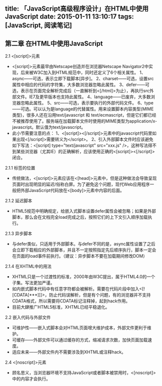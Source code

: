title: 「JavaScript高级程序设计」在HTML中使用JavaScript
date: 2015-01-11 13:10:17
tags: [JavaScript, 阅读笔记]
---

## 第二章  在HTML中使用JavaScript

2.1  <[script]>元素
*  <[script]>元素最早由Netscape创造并在浏览器Netscape Navigator2中实现，后来被W3C加入到HTML规范中，同时还定义了6个相关属性。
    1、async——可选，表示立即下载脚本[异步]。
    2、charset——可选，设置src属性中相应的代码的字符集，大多数浏览器忽略此属性。
    3、defer——可选，表示在页面完全解析完成后（一直解析到<[/html]>为止），再执行src外部文件。IE7及更早版本也支持此属性。
    4、language——已废弃，大多数浏览器忽略此属性。
    5、src——可选，表示要执行的外部代码文件。
    6、type——可选。可以认为是language的代替属性。用来设置脚本内容类型(MIME类型)，很多人还在沿用text/javascript 和 text/ecmascript，但是它们都已经不被推荐使用了。服务端在加载脚本文件时使用的MIME类型为application/x-javascript。默认值为text/javascript。
*  此小节需要注意的点：
    1、<[script]><[/script]>元素中的javascript代码里如果出现<[/script]>需要转义为<\/script>。
    2、引入外部脚本文件时应该避免如下写法：<[script] type="text/javascript" src="xxx.js" />，这种写法得不到某些浏览器（尤其IE）的正确解析，应该使用正确的<[script]><[/script]>闭合。

2.1.1  标签的位置
*  传统做法，<[script]>元素应该在<[head]>元素中，但是这种做法会导致呈现页面时出现明显的延迟/俗称白屏。为了避免这个问题，现代Web应用程序一般把外部JavaScript代码放在<[body]>元素中内容的后面。

2.1.2  延迟脚本
*  HTML5规范中明确规定，给嵌入式脚本设置defer属性会被忽略；如果是外部脚本，那么会在文档完全load完成之后，按照它们的上下文引入顺序加载执行。

2.1.3  异步脚本
*  与defer类似，只适用于外部脚本。与defer不同的是，async属性设置了之后会立即下载相应的外部脚本，并且不一定按照指定先后顺序执行，脚本一定会在页面的load事件前执行。（建议：异步脚本不要在加载期间修改DOM）

2.1.4  在XHTML中的用法
*  XHTML只是一个过渡性的标准，2000年由W3C提出，属于HTML4.0的一个子集。写法更加严谨。
*  如内嵌式脚本代码中有任意字符都会被解析。需要在代码片段中加入<[![CDATA[***]]]>，防止代码误解析，但是有个问题，有的浏览器并不支持CDATA格式，所以需要将CDATA标记注释掉，起到hack作用。
*  目前大肆推广HTML5标准，XHTML已经平稳退化。

2.2  嵌入代码与外部文件
*  可维护性——嵌入式脚本会对HTML页面增大维护成本，外部文件更利于维护。
*  可缓存——外部文件可以通过缓存的方式，缩减请求次数，加快页面加载速度。
*  适应未来——外部文件内不需要涉及到XHTML或注释hack。

2.4  <[noscript]>元素
*  顾名思义，当浏览器环境不支持JavaScript或者脚本被禁用时，<[noscript]>中的内容才会执行。














